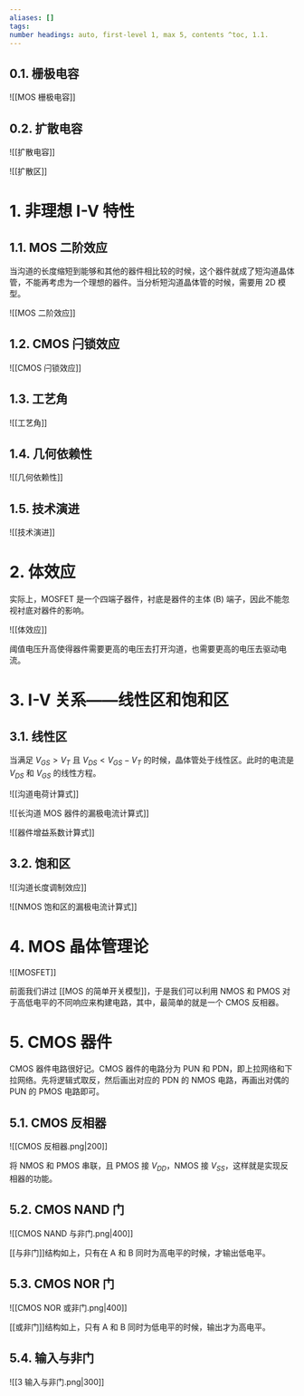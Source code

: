 ```yaml
---
aliases: []
tags: 
number headings: auto, first-level 1, max 5, contents ^toc, 1.1.
---
```


## 0.1. 栅极电容

![[MOS 栅极电容]]

## 0.2. 扩散电容

![[扩散电容]]

![[扩散区]]

# 1. 非理想 I-V 特性

## 1.1. MOS 二阶效应

当沟道的长度缩短到能够和其他的器件相比较的时候，这个器件就成了短沟道晶体管，不能再考虑为一个理想的器件。当分析短沟道晶体管的时候，需要用 2D 模型。

![[MOS 二阶效应]]

## 1.2. CMOS 闩锁效应

![[CMOS 闩锁效应]]

## 1.3. 工艺角

![[工艺角]]

## 1.4. 几何依赖性

![[几何依赖性]]

## 1.5. 技术演进

![[技术演进]]


# 2. 体效应

实际上，MOSFET 是一个四端子器件，衬底是器件的主体 (B) 端子，因此不能忽视衬底对器件的影响。

![[体效应]]

阈值电压升高使得器件需要更高的电压去打开沟道，也需要更高的电压去驱动电流。

# 3. I-V 关系——线性区和饱和区

## 3.1. 线性区

当满足 $V_{GS}>V_{T}$ 且 $V_{DS}<V_{GS}-V_{T}$ 的时候，晶体管处于线性区。此时的电流是 $V_{DS}$ 和 $V_{GS}$ 的线性方程。

![[沟道电荷计算式]]

![[长沟道 MOS 器件的漏极电流计算式]]

![[器件增益系数计算式]]

## 3.2. 饱和区

![[沟道长度调制效应]]

![[NMOS 饱和区的漏极电流计算式]]

# 4. MOS 晶体管理论

![[MOSFET]]

前面我们讲过 [[MOS 的简单开关模型]]，于是我们可以利用 NMOS 和 PMOS 对于高低电平的不同响应来构建电路，其中，最简单的就是一个 CMOS 反相器。

# 5. CMOS 器件

CMOS 器件电路很好记。CMOS 器件的电路分为 PUN 和 PDN，即上拉网络和下拉网络。先将逻辑式取反，然后画出对应的 PDN 的 NMOS 电路，再画出对偶的 PUN 的 PMOS 电路即可。

## 5.1. CMOS 反相器

![[CMOS 反相器.png|200]]

将 NMOS 和 PMOS 串联，且 PMOS 接 $V_{DD}$，NMOS 接 $V_{SS}$，这样就是实现反相器的功能。

## 5.2. CMOS NAND 门

![[CMOS NAND 与非门.png|400]]

[[与非门]]结构如上，只有在 A 和 B 同时为高电平的时候，才输出低电平。

## 5.3. CMOS NOR 门

![[CMOS NOR 或非门.png|400]]

[[或非门]]结构如上，只有 A 和 B 同时为低电平的时候，输出才为高电平。

## 5.4. 输入与非门

![[3 输入与非门.png|300]]

